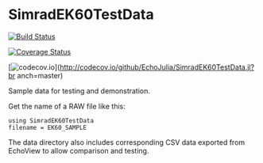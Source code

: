 # SimradEK60TestData

[![Build Status](https://travis-ci.org/EchoJulia/SimradEK60TestData.jl.svg?branch=master)](https://travis-ci.org/EchoJulia/SimradEK60TestData.jl)

[![Coverage Status](https://coveralls.io/repos/EchoJulia/SimradEK60TestData.jl/badge.svg?branch=master&service=github)](https://coveralls.io/github/EchoJulia/SimradEK60TestData.jl?branch=master)

[![codecov.io](http://codecov.io/github/EchoJulia/SimradEK60TestData.jl/coverage.svg?branch=master)](http://codecov.io/github/EchoJulia/SimradEK60TestData.jl?br
anch=master)

Sample data for testing and demonstration.

Get the name of a RAW file like this:

	using SimradEK60TestData
	filename = EK60_SAMPLE
	
The data directory also includes corresponding CSV data exported from
EchoView to allow comparison and testing.
